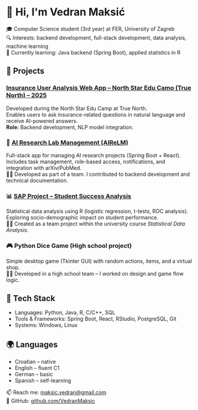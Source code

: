 # 👋 Hi, I'm Vedran Maksić

🎓 Computer Science student (3rd year) at FER, University of Zagreb  
🔍 Interests: backend development, full-stack development, data analysis, machine learning  
🌱 Currently learning: Java backend (Spring Boot), applied statistics in R

## 🚀 Projects

### [Insurance User Analysis Web App – North Star Edu Camo (True North) – 2025](https://github.com/rknezevic/Chatalyst)
Developed during the North Star Edu Camp at True North.  
Enables users to ask insurance-related questions in natural language and receive AI-powered answers.  
**Role:** Backend development, NLP model integration.

### 🔬 [AI Research Lab Management (AIReLM)](https://github.com/mflegar/fnm.java)
Full-stack app for managing AI research projects (Spring Boot + React).  
Includes task management, role-based access, notifications, and integration with arXiv/PubMed.  
🧑‍💻 Developed as part of a team. I contributed to backend development and technical documentation.

### 📊 [SAP Project – Student Success Analysis](https://github.com/VedranMaksic/sap-project)
Statistical data analysis using R (logistic regression, t-tests, ROC analysis).  
Exploring socio-demographic impact on student performance.  
🧑‍💻 Created as a team project within the university course *Statistical Data Analysis*.

### 🎮 Python Dice Game (High school project)
Simple desktop game (Tkinter GUI) with random actions, items, and a virtual shop.  
🧑‍💻 Developed in a high school team – I worked on design and game flow logic.

## 🧠 Tech Stack

- Languages: Python, Java, R, C/C++, SQL
- Tools & Frameworks: Spring Boot, React, RStudio, PostgreSQL, Git
- Systems: Windows, Linux 

## 🌍 Languages

- Croatian – native  
- English – fluent C1 
- German – basic  
- Spanish – self-learning  

📫 Reach me: maksic.vedran@gmail.com  
🔗 GitHub: [github.com/VedranMaksic](https://github.com/VedranMaksic)


<!--
**VedranMaksic/VedranMaksic** is a ✨ _special_ ✨ repository because its `README.md` (this file) appears on your GitHub profile.

Here are some ideas to get you started:

- 🔭 I’m currently working on ...
- 🌱 I’m currently learning ...
- 👯 I’m looking to collaborate on ...
- 🤔 I’m looking for help with ...
- 💬 Ask me about ...
- 📫 How to reach me: ...
- 😄 Pronouns: ...
- ⚡ Fun fact: ...
-->
